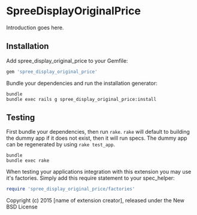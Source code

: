 SpreeDisplayOriginalPrice
=========================

Introduction goes here.

Installation
------------

Add spree_display_original_price to your Gemfile:

```ruby
gem 'spree_display_original_price'
```

Bundle your dependencies and run the installation generator:

```shell
bundle
bundle exec rails g spree_display_original_price:install
```

Testing
-------

First bundle your dependencies, then run `rake`. `rake` will default to building the dummy app if it does not exist, then it will run specs. The dummy app can be regenerated by using `rake test_app`.

```shell
bundle
bundle exec rake
```

When testing your applications integration with this extension you may use it's factories.
Simply add this require statement to your spec_helper:

```ruby
require 'spree_display_original_price/factories'
```

Copyright (c) 2015 [name of extension creator], released under the New BSD License
